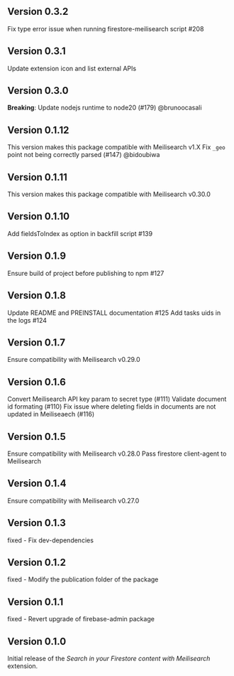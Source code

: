 ## Version 0.3.2

Fix type error issue when running firestore-meilisearch script #208

## Version 0.3.1

Update extension icon and list external APIs

## Version 0.3.0

**Breaking**: Update nodejs runtime to node20 (#179) @brunoocasali

## Version 0.1.12

This version makes this package compatible with Meilisearch v1.X
Fix `_geo` point not being correctly parsed (#147) @bidoubiwa

## Version 0.1.11

This version makes this package compatible with Meilisearch v0.30.0

## Version 0.1.10

Add fieldsToIndex as option in backfill script #139

## Version 0.1.9

Ensure build of project before publishing to npm #127

## Version 0.1.8

Update README and PREINSTALL documentation #125
Add tasks uids in the logs #124

## Version 0.1.7

Ensure compatibility with Meilisearch v0.29.0

## Version 0.1.6

Convert Meilisearch API key param to secret type (#111)
Validate document id formating (#110)
Fix issue where deleting fields in documents are not updated in Meiliseaech (#116)

## Version 0.1.5

Ensure compatibility with Meilisearch v0.28.0
Pass firestore client-agent to Meilisearch

## Version 0.1.4

Ensure compatibility with Meilisearch v0.27.0

## Version 0.1.3

fixed - Fix dev-dependencies

## Version 0.1.2

fixed - Modify the publication folder of the package

## Version 0.1.1

fixed - Revert upgrade of firebase-admin package

## Version 0.1.0

Initial release of the _Search in your Firestore content with Meilisearch_ extension.
